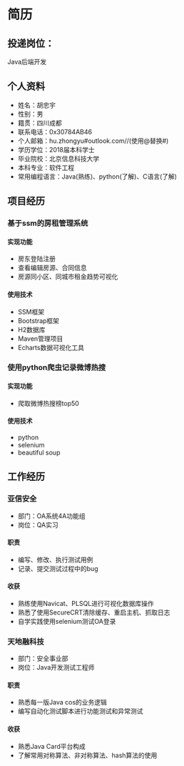 # 简历
## 投递岗位：
Java后端开发
## 个人资料
- 姓名：胡忠宇
- 性别：男
- 籍贯：四川成都
- 联系电话：0x‭30784AB46‬
- 个人邮箱：hu.zhongyu#outlook.com//(使用@替换#)
- 学历学位：2018届本科学士
- 毕业院校：北京信息科技大学
- 本科专业：软件工程
- 常用编程语言：Java(熟练)、python(了解)、C语言(了解)
## 项目经历
### 基于ssm的房租管理系统
#### 实现功能
- 房东登陆注册
- 查看编辑房源、合同信息
- 房源同小区、同城市租金趋势可视化
#### 使用技术
- SSM框架
- Bootstrap框架
- H2数据库
- Maven管理项目
- Echarts数据可视化工具
### 使用python爬虫记录微博热搜
#### 实现功能
- 爬取微博热搜榜top50
#### 使用技术
- python
- selenium
- beautiful soup
## 工作经历
### 亚信安全
- 部门：OA系统4A功能组
- 岗位：QA实习
#### 职责
- 编写、修改、执行测试用例
- 记录、提交测试过程中的bug
#### 收获
- 熟练使用Navicat、PLSQL进行可视化数据库操作
- 熟悉了使用SecureCRT清除缓存、重启主机、抓取日志
- 自学实践使用selenium测试OA登录
### 天地融科技
- 部门：安全事业部
- 岗位：Java开发测试工程师
#### 职责
- 熟悉每一版Java cos的业务逻辑
- 编写自动化测试脚本进行功能测试和异常测试
#### 收获
- 熟悉Java Card平台构成
- 了解常用对称算法、非对称算法、hash算法的使用

